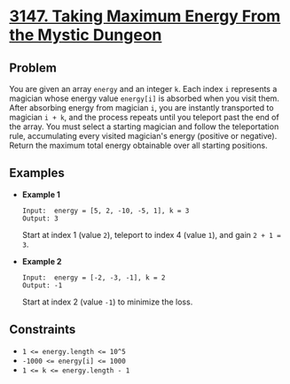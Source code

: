 # [3147. Taking Maximum Energy From the Mystic Dungeon](https://leetcode.com/problems/taking-maximum-energy-from-the-mystic-dungeon/description)

## Problem
You are given an array `energy` and an integer `k`. Each index `i` represents a magician whose energy value `energy[i]` is absorbed when you visit them. After absorbing energy from magician `i`, you are instantly transported to magician `i + k`, and the process repeats until you teleport past the end of the array. You must select a starting magician and follow the teleportation rule, accumulating every visited magician's energy (positive or negative). Return the maximum total energy obtainable over all starting positions.

## Examples
- **Example 1**
  ```
  Input:  energy = [5, 2, -10, -5, 1], k = 3
  Output: 3
  ```
  Start at index 1 (value `2`), teleport to index 4 (value `1`), and gain `2 + 1 = 3`.

- **Example 2**
  ```
  Input:  energy = [-2, -3, -1], k = 2
  Output: -1
  ```
  Start at index 2 (value `-1`) to minimize the loss.

## Constraints
- `1 <= energy.length <= 10^5`
- `-1000 <= energy[i] <= 1000`
- `1 <= k <= energy.length - 1`
